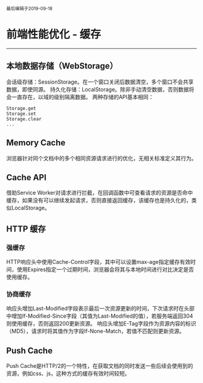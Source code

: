 <small>最后编辑于2019-09-18</small>

# 前端性能优化 - 缓存
***
## 本地数据存储（WebStorage）
会话级存储：SessionStorage。在一个窗口关闭后数据清空，多个窗口不会共享数据，即使同源。
持久化存储：LocalStorage。除非手动清空数据，否则数据将会一直存在，以域的级别隔离数据。
两种存储的API基本相同：
```
Storage.get
Storage.set
Storage.clear
...
```
## Memory Cache
浏览器针对同个文档中的多个相同资源请求进行的优化，无相关标准定义其行为。
## Cache API
借助Service Worker对请求进行拦截，在回调函数中可查看请求的资源是否命中缓存，如果没有可以继续发起请求，否则直接返回缓存，该缓存也是持久化的，类似LocalStorage。
## HTTP 缓存
### 强缓存
HTTP响应头中使用Cache-Control字段，其中可以设置max-age指定缓存有效时间，使用Expires指定一个过期时间，浏览器会将其与本地时间进行对比决定是否使用缓存。
### 协商缓存
响应头增加Last-Modified字段表示最后一次资源更新的时间，下次请求时在头部中增加If-Modified-Since字段（其值为Last-Modified的值），若服务端返回304则使用缓存，否则返回200更新资源。
响应头增加E-Tag字段作为资源内容的标识（MD5），请求时将其值作为字段If-None-Match，若值不匹配则更新资源。
## Push Cache
Push Cache是HTTP/2的一个特性，在获取文档的同时发送一些后续会使用到的资源，例如css、js，这种方式的缓存有效时间较短。